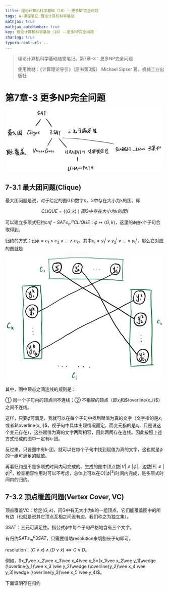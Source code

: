 ```yaml
---
title: 理论计算机科学基础（10）——更多NP完全问题
tags: A-课程笔记 理论计算机科学基础
mathjax: true
mathjax_autoNumber: true
key: 理论计算机科学基础（10）——更多NP完全问题
sharing: true
typora-root-url: ..
---
```


> 理论计算机科学基础随堂笔记。第7章-3：更多NP完全问题
> 
> 使用教材：《计算理论导引》（原书第3版）  Michael Sipser 著，机械工业出版社

<!--more-->

# 第7章-3 更多NP完全问题

<center><img src="/assets/images/理计/7.3.png" alt="7.3" style="zoom: 80%;" /></center>

## 7-3.1 最大团问题(Clique)

最大团问题是说，对于给定的图G和数字k，G中存在大小为k的团。即

$$
CLIQUE=\left\{\langle G,k\rangle \mid 图G中存在大小为k的团\right\}
$$

可以建立多项式归约$cnf-SAT\leq_m^pCLIQUE$：$\phi\mapsto \langle G,k\rangle$，这里的$\phi$由k个子句合取得到。

归约的方式：设$\phi = c_1\wedge c_2\wedge ... \wedge c_k$，其中$c_i=y_1^i\vee y_2^i\vee ...\vee y_{t_i}^i$，那么它对应的图就是

<center><img src="/assets/images/理计/7.4.png" alt="7.4" style="zoom: 50%;" /></center>

其中，图中顶点之间连线的规则是：

① 同一个子句内的顶点间不连线；② 不相容的顶点（即$x_i$和$\overline{x_i}$）之间不连线。

这样，只要$\phi$可满足，我就可以在每个子句中找到赋值为真的文字（文字指的是$x_i$或者$\overline{x_i}$，视子句中具体出现情况而定。而变元指的是$x_i$，只是说这个变元存在），这些赋值为真的文字两两相容，因此两两存在连线。因此按照上述方式形成的图中一定有k-团。

反过来，只要图中有k-团，就可以在每个子句中找到赋值为真的文字，这也就是$\phi$的一组可满足的赋值。

再看归约是不是多项式时间内可完成的。生成的图中顶点数$\lvert V\rvert\leq\lvert \phi\rvert$，边数$\lvert E\rvert\leq \lvert \phi \rvert^2$，检查相容性用时可以不考虑，总体上可以在$O(\lvert \phi\rvert^3)$时间内完成，是多项式时间内的归约。

## 7-3.2 顶点覆盖问题(Vertex Cover, VC)

顶点覆盖VC：给定$\langle G,k\rangle$，问G中有无大小为k的一组顶点，它们能覆盖图中的所有边（也就是说其它顶点互相之间没有边，我们称之为独立集）。

3SAT：三元可满足性。指公式$\phi$中每个子句严格地含有三个文字。

有归约$SAT\leq_m^p3SAT$，只需要借助resolution来切割长子句即可。

resolution：$(C\vee x)\wedge (D\vee \bar x)\Leftrightarrow C\vee D$。

例如，$x_1\vee x_2\vee x_3\vee x_4\vee x_5=(x_1\vee x_2\vee y_1)\wedge (\overline{y_1}\vee x_3 \vee y_2)\wedge (\overline{y_2}\vee x_4 \vee y_3)\wedge (\overline{y_3}\vee x_5 \vee y_4)$。

下面证明存在归约